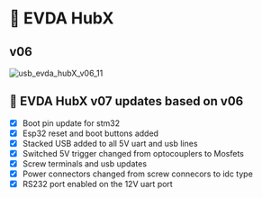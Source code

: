 # :wrench: EVDA HubX 
## v06  
![usb_evda_hubX_v06_11](https://user-images.githubusercontent.com/20322653/156302844-56a687e5-604b-4895-b2a5-2a926948b257.png)

##  :seedling: EVDA HubX v07 updates based on v06

- [x] Boot pin update for stm32 
- [x] Esp32 reset and boot buttons added 
- [x] Stacked USB added to all 5V uart and usb lines 
- [x] Switched 5V trigger changed from optocouplers to Mosfets 
- [x] Screw terminals and usb updates
- [x] Power connectors changed from screw connecors to idc type
- [x] RS232 port enabled on the 12V uart port 
